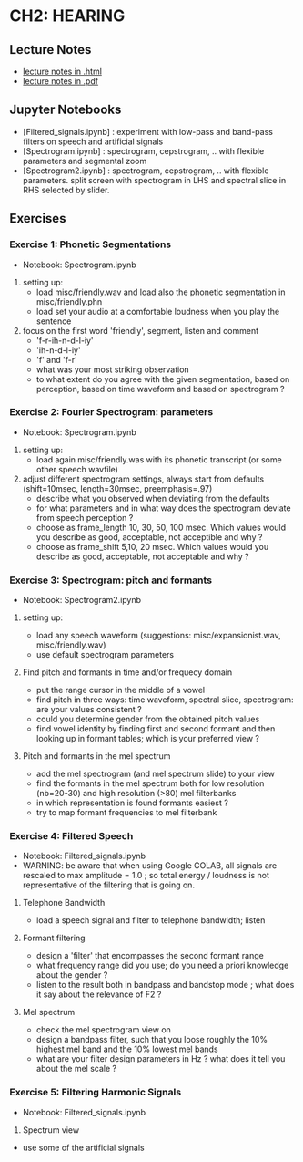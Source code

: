 # CH2: HEARING

## Lecture Notes
- [lecture notes in .html](https://homes.esat.kuleuven.be/~spchlab/H02A6/lectures/ch2_html/index.html)
- [lecture notes in .pdf](https://homes.esat.kuleuven.be/~spchlab/H02A6/lectures/ch2.pdf)

## Jupyter Notebooks

- [Filtered_signals.ipynb] : experiment with low-pass and band-pass filters on speech and artificial signals
- [Spectrogram.ipynb] : spectrogram, cepstrogram, .. with flexible parameters and segmental zoom
- [Spectrogram2.ipynb] : spectrogram, cepstrogram, .. with flexible parameters.  split screen with spectrogram in LHS and spectral slice in RHS selected by slider.

## Exercises

### Exercise 1: Phonetic Segmentations

- Notebook: Spectrogram.ipynb

1. setting up:
    + load misc/friendly.wav and load also the phonetic segmentation in misc/friendly.phn
    + load set your audio at a comfortable loudness when you play the sentence
2. focus on the first word 'friendly', segment, listen and comment
    + 'f-r-ih-n-d-l-iy'
    + 'ih-n-d-l-iy' 
    + 'f' and 'f-r'
    + what was your most striking observation
    + to what extent do you agree with the given segmentation, based on perception, based on time waveform and based on spectrogram ?

### Exercise 2: Fourier Spectrogram: parameters

- Notebook: Spectrogram.ipynb

1. setting up:
    + load again misc/friendly.was with its phonetic transcript (or some other speech wavfile)
2. adjust different spectrogram settings, always start from defaults (shift=10msec, length=30msec, preemphasis=.97)
    + describe what you observed when deviating from the defaults
    + for what parameters and in what way does the spectrogram deviate from speech perception ?
    + choose as frame_length 10, 30, 50, 100 msec. Which values would you describe as good, acceptable, not acceptible and why ?
    + choose as frame_shift 5,10, 20 msec. Which values would you describe as good, acceptable, not acceptable and why ?


### Exercise 3: Spectrogram: pitch and formants

- Notebook: Spectrogram2.ipynb

1. setting up:
    + load any speech waveform  (suggestions: misc/expansionist.wav, misc/friendly.wav)
    + use default spectrogram parameters
    
2. Find pitch and formants in time and/or frequecy domain
    + put the range cursor in the middle of a vowel
    + find pitch in three ways: time waveform, spectral slice, spectrogram: are your values consistent ?
    + could you determine gender from the obtained pitch values
    + find vowel identity by finding first and second formant and then looking up in formant tables; which is your preferred view ?
    
3. Pitch and formants in the mel spectrum
    + add the mel spectrogram (and mel spectrum slide) to your view
    + find the formants in the mel spectrum both for low resolution (nb=20-30) and high resolution (>80) mel filterbanks
    + in which representation is found formants easiest ?
    + try to map formant frequencies to mel filterbank 


### Exercise 4: Filtered Speech

- Notebook: Filtered_signals.ipynb
- WARNING: be aware that when using Google COLAB, all signals are rescaled to max amplitude = 1.0 ; so total energy / loudness is not representative of the filtering that is going on.

1. Telephone Bandwidth
    + load a speech signal and filter to telephone bandwidth; listen
    
2. Formant filtering
    + design a 'filter' that encompasses the second formant range
    + what frequency range did you use; do you need a priori knowledge about the gender ?
    + listen to the result both in bandpass and bandstop mode ; what does it say about the relevance of F2 ?

3. Mel spectrum
    + check the mel spectrogram view on
    + design a bandpass filter, such that you loose roughly the 10% highest mel band and the 10% lowest mel bands
    + what are your filter design parameters in Hz ?  what does it tell you about the mel scale ?
    

### Exercise 5: Filtering Harmonic Signals

- Notebook: Filtered_signals.ipynb

1. Spectrum view
- use some of the artificial signals 

